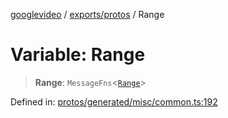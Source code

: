 [googlevideo](../../../README.md) / [exports/protos](../README.md) / Range

# Variable: Range

> **Range**: `MessageFns`\<[`Range`](../interfaces/Range.md)\>

Defined in: [protos/generated/misc/common.ts:192](https://github.com/LuanRT/googlevideo/blob/cc730b4dbadc5ae882d6aa28d716e442943577fa/protos/generated/misc/common.ts#L192)
